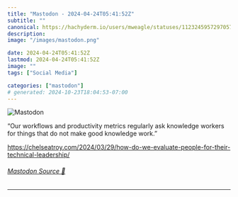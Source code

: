 ```yaml
---
title: "Mastodon - 2024-04-24T05:41:52Z"
subtitle: ""
canonical: https://hachyderm.io/users/mweagle/statuses/112324595729705711
description:
image: "/images/mastodon.png"

date: 2024-04-24T05:41:52Z
lastmod: 2024-04-24T05:41:52Z
image: ""
tags: ["Social Media"]

categories: ["mastodon"]
# generated: 2024-10-23T18:04:53-07:00
---
```

![Mastodon](/images/mastodon.png)

<p>“Our workflows and productivity metrics regularly ask knowledge workers for things that do not make good knowledge work.”</p><p><a href="https://chelseatroy.com/2024/03/29/how-do-we-evaluate-people-for-their-technical-leadership/" target="_blank" rel="nofollow noopener noreferrer" translate="no"><span class="invisible">https://</span><span class="ellipsis">chelseatroy.com/2024/03/29/how</span><span class="invisible">-do-we-evaluate-people-for-their-technical-leadership/</span></a></p>


###### [Mastodon Source 🐘](https://hachyderm.io/@mweagle/112324595729705711)

___

